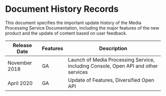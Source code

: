 # Document History Records

This document specifies the important update history of the Media Processing Service Documentation, including the major features of the new product and the update of content based on user feedback.

|Release Date|Features|Description|
|-|-|-|
|November 2018|GA|Launch of Media Processing Service, including Console, Open API and other services|
|April 2020|GA|Update of Features, Diversified Open API|
